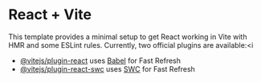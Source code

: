 # React + Vite

This template provides a minimal setup to get React working in Vite with HMR and some ESLint rules.
Currently, two official plugins are available:<i

- [@vitejs/plugin-react](https://github.com/vitejs/vite-plugin-react/blob/main/packages/plugin-react/README.md) uses [Babel](https://babeljs.io/) for Fast Refresh
- [@vitejs/plugin-react-swc](https://github.com/vitejs/vite-plugin-react-swc) uses [SWC](https://swc.rs/) for Fast Refresh
</i>
